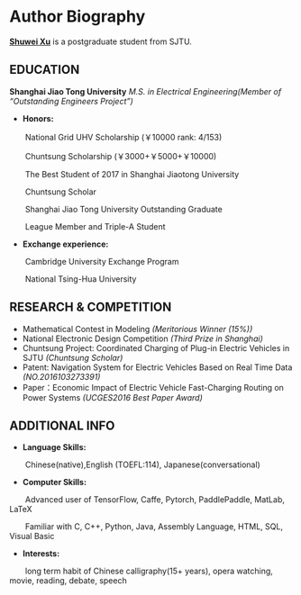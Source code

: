 # Author Biography


**[Shuwei Xu](https://github.com/CynthiaSuwi)** is a postgraduate student from SJTU.

## EDUCATION
**Shanghai Jiao Tong University** *M.S. in Electrical Engineering(Member of “Outstanding Engineers Project”)*

* **Honors:**

&emsp;&emsp;National Grid UHV Scholarship (￥10000 rank: 4/153)

&emsp;&emsp;Chuntsung Scholarship (￥3000+￥5000+￥10000)

&emsp;&emsp;The Best Student of 2017 in Shanghai Jiaotong University

&emsp;&emsp;Chuntsung Scholar

&emsp;&emsp;Shanghai Jiao Tong University Outstanding Graduate

&emsp;&emsp;League Member and Triple-A Student

* **Exchange experience:**

&emsp;&emsp;Cambridge University Exchange Program

&emsp;&emsp;National Tsing-Hua University

## RESEARCH & COMPETITION

* Mathematical Contest in Modeling *(Meritorious Winner (15%))*
* National Electronic Design Competition  *(Third Prize in Shanghai)*
* Chuntsung Project: Coordinated Charging of Plug-in Electric Vehicles in SJTU *(Chuntsung Scholar)*
* Patent: Navigation System for Electric Vehicles Based on Real Time Data *(NO.2016103273391)*
* Paper：Economic Impact of Electric Vehicle Fast-Charging Routing on Power Systems *(UCGES2016 Best Paper Award)*


## ADDITIONAL INFO

* **Language Skills:**

&emsp;&emsp;Chinese(native),English (TOEFL:114), Japanese(conversational)
* **Computer Skills:**

&emsp;&emsp;Advanced user of TensorFlow, Caffe, Pytorch, PaddlePaddle, MatLab, LaTeX

&emsp;&emsp;Familiar with C, C++, Python, Java, Assembly Language, HTML, SQL, Visual Basic
* **Interests:**

&emsp;&emsp;long term habit of Chinese calligraphy(15+ years), opera watching, movie, reading, debate, speech

